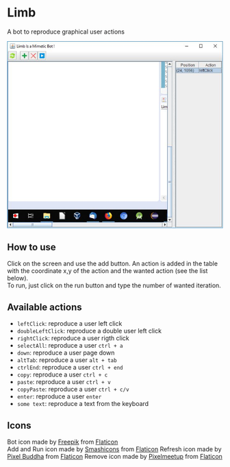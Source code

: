 # Limb
A bot to reproduce graphical user actions

![limb](screenshot/capture.jpg)

## How to use
Click on the screen and use the add button. An action is added in the table with the coordinate x,y of the action and the wanted action (see the list below).  
To run, just click on the run button and type the number of wanted iteration.

## Available actions

* `leftClick`: reproduce a user left click
* `doubleLeftClick`: reproduce a double user left click
* `rightClick`: reproduce a user rigth click
* `selectAll`: reproduce a user `ctrl + a`
* `down`: reproduce a user page down
* `altTab`: reproduce a user `alt + tab`
* `ctrlEnd`: reproduce a user `ctrl + end`
* `copy`: reproduce a user `ctrl + c`
* `paste`: reproduce a user `ctrl + v`
* `copyPaste`: reproduce a user `ctrl + c/v`
* `enter`: reproduce a user `enter`
* `some text`: reproduce a text from the keyboard

## Icons

Bot icon made by [Freepik](https://www.freepik.com/) from [Flaticon](www.flaticon.com)    
Add and Run icon made by [Smashicons](https://www.flaticon.com/authors/smashicons) from [Flaticon](www.flaticon.com)
Refresh icon made by [Pixel Buddha](https://www.flaticon.com/authors/pixel-buddha) from [Flaticon](www.flaticon.com)
Remove icon made by [Pixelmeetup](https://www.flaticon.com/authors/pixelmeetup) from [Flaticon](www.flaticon.com)  